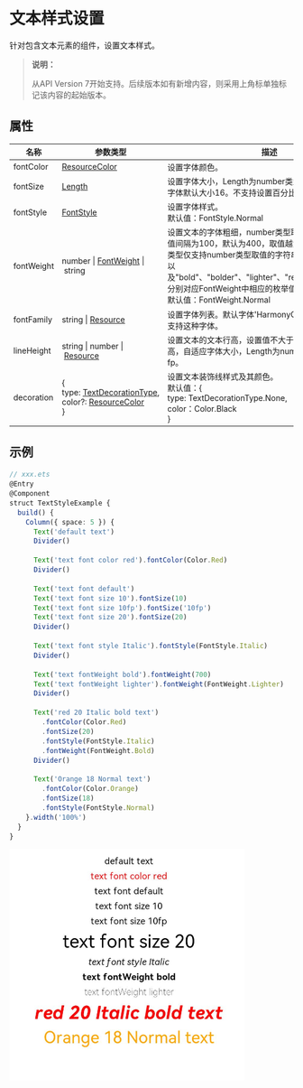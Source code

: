 # 文本样式设置

针对包含文本元素的组件，设置文本样式。

>  **说明：**
>
> 从API Version 7开始支持。后续版本如有新增内容，则采用上角标单独标记该内容的起始版本。



## 属性


| 名称         | 参数类型                                      | 描述                                    |
| -----------| ---------------------------------------- | ------------------------------------ |
| fontColor  | [ResourceColor](ts-types.md#resourcecolor)  | 设置字体颜色。                                 |
| fontSize   | [Length](ts-types.md#length)  | 设置字体大小，Length为number类型时，使用fp单位。字体默认大小16。不支持设置百分比字符串。    |
| fontStyle  | [FontStyle](ts-appendix-enums.md#fontstyle)  | 设置字体样式。<br>默认值：FontStyle.Normal         |
| fontWeight | number&nbsp;\|&nbsp;[FontWeight](ts-appendix-enums.md#fontweight)&nbsp;\|&nbsp;string  | 设置文本的字体粗细，number类型取值[100,&nbsp;900]，取值间隔为100，默认为400，取值越大，字体越粗。string类型仅支持number类型取值的字符串形式，例如"400"，以及"bold"、"bolder"、"lighter"、"regular"、"medium"，分别对应FontWeight中相应的枚举值。<br/>默认值：FontWeight.Normal  |
| fontFamily | string&nbsp;\|&nbsp;[Resource](ts-types.md#resource)  | 设置字体列表。默认字体'HarmonyOS Sans'，且当前只支持这种字体。|
| lineHeight | string&nbsp;\|&nbsp;number&nbsp;\|&nbsp;[Resource](ts-types.md#resource) | 设置文本的文本行高，设置值不大于0时，不限制文本行高，自适应字体大小，Length为number类型时单位为fp。 |
| decoration | {<br/>type:&nbsp;[TextDecorationType](ts-appendix-enums.md#textdecorationtype),<br/>color?:&nbsp;[ResourceColor](ts-types.md#resourcecolor)<br/>} | 设置文本装饰线样式及其颜色。<br />默认值：{<br/>type:&nbsp;TextDecorationType.None,<br/>color：Color.Black<br/>} |


## 示例

```ts
// xxx.ets
@Entry
@Component
struct TextStyleExample {
  build() {
    Column({ space: 5 }) {
      Text('default text')
      Divider()
      
      Text('text font color red').fontColor(Color.Red)
      Divider()
      
      Text('text font default')
      Text('text font size 10').fontSize(10)
      Text('text font size 10fp').fontSize('10fp')
      Text('text font size 20').fontSize(20)
      Divider()
      
      Text('text font style Italic').fontStyle(FontStyle.Italic)
      Divider()
      
      Text('text fontWeight bold').fontWeight(700)
      Text('text fontWeight lighter').fontWeight(FontWeight.Lighter)
      Divider()
      
      Text('red 20 Italic bold text')
        .fontColor(Color.Red)
        .fontSize(20)
        .fontStyle(FontStyle.Italic)
        .fontWeight(FontWeight.Bold)
      Divider()
      
      Text('Orange 18 Normal text')
        .fontColor(Color.Orange)
        .fontSize(18)
        .fontStyle(FontStyle.Normal)
    }.width('100%')
  }
}
```

![textstyle](figures/textstyle.png)
